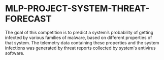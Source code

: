 # MLP-PROJECT-SYSTEM-THREAT-FORECAST
The goal of this competition is to predict a system’s probability of getting infected by various families of malware, based on different properties of that system. The telemetry data containing these properties and the system infections was generated by threat reports collected by system's antivirus software.
